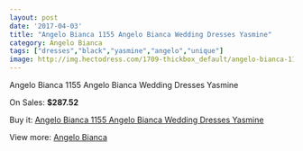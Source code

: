 ```yaml
---
layout: post
date: '2017-04-03'
title: "Angelo Bianca 1155 Angelo Bianca Wedding Dresses Yasmine"
category: Angelo Bianca
tags: ["dresses","black","yasmine","angelo","unique"]
image: http://img.hectodress.com/1709-thickbox_default/angelo-bianca-1155-angelo-bianca-wedding-dresses-yasmine.jpg
---
```

Angelo Bianca 1155 Angelo Bianca Wedding Dresses Yasmine

On Sales: **$287.52**
<a href="https://www.hectodress.com/angelo-bianca/1077-angelo-bianca-1155-angelo-bianca-wedding-dresses-yasmine.html"><amp-img layout="responsive" width="600" height="600" src="//img.hectodress.com/1709-thickbox_default/angelo-bianca-1155-angelo-bianca-wedding-dresses-yasmine.jpg" alt="Angelo Bianca 1155 Angelo Bianca Wedding Dresses Yasmine 0" /></a>
<a href="https://www.hectodress.com/angelo-bianca/1077-angelo-bianca-1155-angelo-bianca-wedding-dresses-yasmine.html"><amp-img layout="responsive" width="600" height="600" src="//img.hectodress.com/1710-thickbox_default/angelo-bianca-1155-angelo-bianca-wedding-dresses-yasmine.jpg" alt="Angelo Bianca 1155 Angelo Bianca Wedding Dresses Yasmine 1" /></a>

Buy it: [Angelo Bianca 1155 Angelo Bianca Wedding Dresses Yasmine](https://www.hectodress.com/angelo-bianca/1077-angelo-bianca-1155-angelo-bianca-wedding-dresses-yasmine.html "Angelo Bianca 1155 Angelo Bianca Wedding Dresses Yasmine")

View more: [Angelo Bianca](https://www.hectodress.com/14-angelo-bianca "Angelo Bianca")